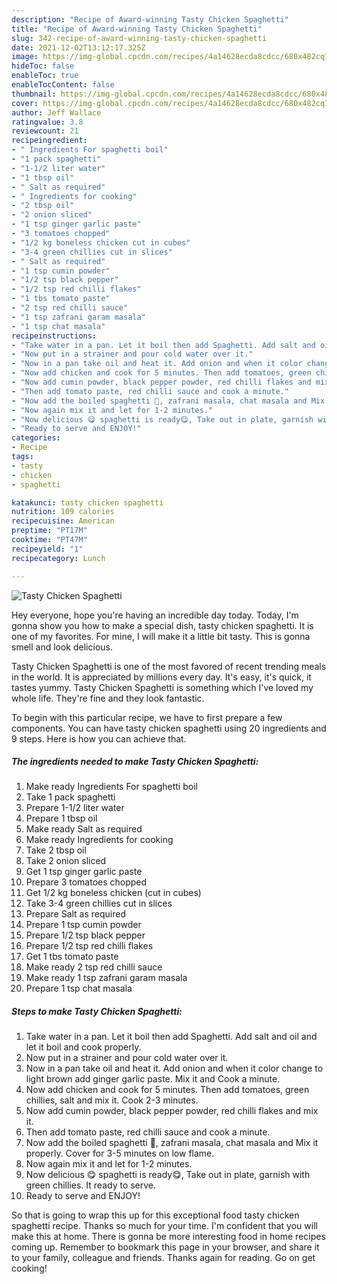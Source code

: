 ```yaml
---
description: "Recipe of Award-winning Tasty Chicken Spaghetti"
title: "Recipe of Award-winning Tasty Chicken Spaghetti"
slug: 342-recipe-of-award-winning-tasty-chicken-spaghetti
date: 2021-12-02T13:12:17.325Z
image: https://img-global.cpcdn.com/recipes/4a14628ecda8cdcc/680x482cq70/tasty-chicken-spaghetti-recipe-main-photo.jpg
hideToc: false
enableToc: true
enableTocContent: false
thumbnail: https://img-global.cpcdn.com/recipes/4a14628ecda8cdcc/680x482cq70/tasty-chicken-spaghetti-recipe-main-photo.jpg
cover: https://img-global.cpcdn.com/recipes/4a14628ecda8cdcc/680x482cq70/tasty-chicken-spaghetti-recipe-main-photo.jpg
author: Jeff Wallace
ratingvalue: 3.8
reviewcount: 21
recipeingredient:
- " Ingredients For spaghetti boil"
- "1 pack spaghetti"
- "1-1/2 liter water"
- "1 tbsp oil"
- " Salt as required"
- " Ingredients for cooking"
- "2 tbsp oil"
- "2 onion sliced"
- "1 tsp ginger garlic paste"
- "3 tomatoes chopped"
- "1/2 kg boneless chicken cut in cubes"
- "3-4 green chillies cut in slices"
- " Salt as required"
- "1 tsp cumin powder"
- "1/2 tsp black pepper"
- "1/2 tsp red chilli flakes"
- "1 tbs tomato paste"
- "2 tsp red chilli sauce"
- "1 tsp zafrani garam masala"
- "1 tsp chat masala"
recipeinstructions:
- "Take water in a pan. Let it boil then add Spaghetti. Add salt and oil and let it boil and cook properly."
- "Now put in a strainer and pour cold water over it."
- "Now in a pan take oil and heat it. Add onion and when it color change to light brown add ginger garlic paste. Mix it and Cook a minute."
- "Now add chicken and cook for 5 minutes. Then add tomatoes, green chillies, salt and mix it. Cook 2-3 minutes."
- "Now add cumin powder, black pepper powder, red chilli flakes and mix it."
- "Then add tomato paste, red chilli sauce and cook a minute."
- "Now add the boiled spaghetti 🍝, zafrani masala, chat masala and Mix it properly. Cover for 3-5 minutes on low flame."
- "Now again mix it and let for 1-2 minutes."
- "Now delicious 😋 spaghetti is ready😋, Take out in plate, garnish with green chillies. It ready to serve."
- "Ready to serve and ENJOY!"
categories:
- Recipe
tags:
- tasty
- chicken
- spaghetti

katakunci: tasty chicken spaghetti 
nutrition: 109 calories
recipecuisine: American
preptime: "PT17M"
cooktime: "PT47M"
recipeyield: "1"
recipecategory: Lunch

---
```



![Tasty Chicken Spaghetti](https://img-global.cpcdn.com/recipes/4a14628ecda8cdcc/680x482cq70/tasty-chicken-spaghetti-recipe-main-photo.jpg)

Hey everyone, hope you're having an incredible day today. Today, I'm gonna show you how to make a special dish, tasty chicken spaghetti. It is one of my favorites. For mine, I will make it a little bit tasty. This is gonna smell and look delicious.



Tasty Chicken Spaghetti is one of the most favored of recent trending meals in the world. It is appreciated by millions every day. It's easy, it's quick, it tastes yummy. Tasty Chicken Spaghetti is something which I've loved my whole life. They're fine and they look fantastic.


To begin with this particular recipe, we have to first prepare a few components. You can have tasty chicken spaghetti using 20 ingredients and 9 steps. Here is how you can achieve that.

<!--inarticleads1-->

##### The ingredients needed to make Tasty Chicken Spaghetti:

1. Make ready  Ingredients For spaghetti boil
1. Take 1 pack spaghetti
1. Prepare 1-1/2 liter water
1. Prepare 1 tbsp oil
1. Make ready  Salt as required
1. Make ready  Ingredients for cooking
1. Take 2 tbsp oil
1. Take 2 onion sliced
1. Get 1 tsp ginger garlic paste
1. Prepare 3 tomatoes chopped
1. Get 1/2 kg boneless chicken (cut in cubes)
1. Take 3-4 green chillies cut in slices
1. Prepare  Salt as required
1. Prepare 1 tsp cumin powder
1. Prepare 1/2 tsp black pepper
1. Prepare 1/2 tsp red chilli flakes
1. Get 1 tbs tomato paste
1. Make ready 2 tsp red chilli sauce
1. Make ready 1 tsp zafrani garam masala
1. Prepare 1 tsp chat masala




<!--inarticleads2-->

##### Steps to make Tasty Chicken Spaghetti:

1. Take water in a pan. Let it boil then add Spaghetti. Add salt and oil and let it boil and cook properly.
1. Now put in a strainer and pour cold water over it.
1. Now in a pan take oil and heat it. Add onion and when it color change to light brown add ginger garlic paste. Mix it and Cook a minute.
1. Now add chicken and cook for 5 minutes. Then add tomatoes, green chillies, salt and mix it. Cook 2-3 minutes.
1. Now add cumin powder, black pepper powder, red chilli flakes and mix it.
1. Then add tomato paste, red chilli sauce and cook a minute.
1. Now add the boiled spaghetti 🍝, zafrani masala, chat masala and Mix it properly. Cover for 3-5 minutes on low flame.
1. Now again mix it and let for 1-2 minutes.
1. Now delicious 😋 spaghetti is ready😋, Take out in plate, garnish with green chillies. It ready to serve.
1. Ready to serve and ENJOY!



So that is going to wrap this up for this exceptional food tasty chicken spaghetti recipe. Thanks so much for your time. I'm confident that you will make this at home. There is gonna be more interesting food in home recipes coming up. Remember to bookmark this page in your browser, and share it to your family, colleague and friends. Thanks again for reading. Go on get cooking!
